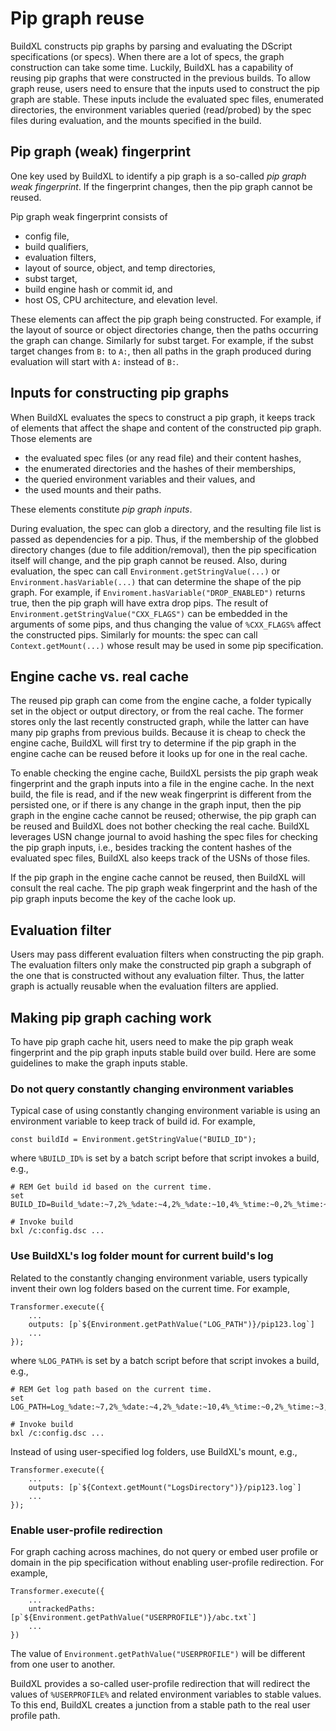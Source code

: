 # Pip graph reuse

BuildXL constructs pip graphs by parsing and evaluating the DScript specifications (or specs). When there are a lot of specs, the graph construction can take some time.
Luckily, BuildXL has a capability of reusing pip graphs that were constructed in the previous builds. To allow graph reuse, users need to ensure that the inputs used
to construct the pip graph are stable. These inputs include the evaluated spec files, enumerated directories, the environment variables queried (read/probed) by the spec files during
evaluation, and the mounts specified in the build. 

## Pip graph (weak) fingerprint

One key used by BuildXL to identify a pip graph is a so-called *pip graph weak fingerprint*. If the fingerprint changes, then the pip graph cannot be reused.

Pip graph weak fingerprint consists of
- config file,
- build qualifiers,
- evaluation filters,
- layout of source, object, and temp directories,
- subst target,
- build engine hash or commit id, and
- host OS, CPU architecture, and elevation level.

These elements can affect the pip graph being constructed. For example, if the layout of source or object directories change, then the paths occurring the graph
can change. Similarly for subst target. For example, if the subst target changes from `B:` to `A:`, then all paths in the graph produced during evaluation will
start with `A:` instead of `B:`.

## Inputs for constructing pip graphs

When BuildXL evaluates the specs to construct a pip graph, it keeps track of elements that affect the shape and content of the constructed pip graph. Those elements are
- the evaluated spec files (or any read file) and their content hashes,
- the enumerated directories and the hashes of their memberships,
- the queried environment variables and their values, and
- the used mounts and their paths.

These elements constitute *pip graph inputs*.

During evaluation, the spec can glob a directory, and the resulting file list is passed as dependencies for a pip. Thus, if the membership of the globbed directory
changes (due to file addition/removal), then the pip specification itself will change, and the pip graph cannot be reused.
Also, during evaluation, the spec can call `Environment.getStringValue(...)` or `Environment.hasVariable(...)` that can determine the shape of the pip graph. For example,
if `Enviroment.hasVariable("DROP_ENABLED")` returns true, then the pip graph will have extra drop pips. The result of `Environment.getStringValue("CXX_FLAGS")` can
be embedded in the arguments of some pips, and thus changing the value of `%CXX_FLAGS%` affect the constructed pips. Similarly for mounts: the spec can call `Context.getMount(...)` whose result may be used in some pip specification.

## Engine cache vs. real cache

The reused pip graph can come from the engine cache, a folder typically set in the object or output directory, or from the real cache. 
The former stores only the last recently constructed graph, while the latter can have many pip graphs from previous builds. Because it is cheap to check
the engine cache, BuildXL will first try to determine if the pip graph in the engine cache can be reused before it looks up for one in the real cache.

To enable checking the engine cache, BuildXL persists the pip graph weak fingerprint and the graph inputs into a file in the engine cache. In the next build,
the file is read, and if the new weak fingerprint is different from the persisted one, or if there is any change in the graph input, then the pip graph in the engine cache
cannot be reused; otherwise, the pip graph can be reused and BuildXL does not bother checking the real cache. BuildXL leverages USN change journal to avoid hashing the spec files 
for checking the pip graph inputs, i.e., besides tracking the content hashes of the evaluated spec files, BuildXL also keeps track of the USNs of those files.

If the pip graph in the engine cache cannot be reused, then BuildXL will consult the real cache. The pip graph weak fingerprint and the hash of the pip graph inputs
become the key of the cache look up.

## Evaluation filter

Users may pass different evaluation filters when constructing the pip graph. The evaluation filters only make the constructed pip graph a subgraph of the one that is constructed
without any evaluation filter. Thus, the latter graph is actually reusable when the evaluation filters are applied.

## Making pip graph caching work

To have pip graph cache hit, users need to make the pip graph weak fingerprint and the pip graph inputs stable build over build. Here are some guidelines to make the graph inputs stable.

### Do not query constantly changing environment variables

Typical case of using constantly changing environment variable is using an environment variable to keep track of build id. For example,
```
const buildId = Environment.getStringValue("BUILD_ID"); 
```
where `%BUILD_ID%` is set by a batch script before that script invokes a build, e.g., 
```
# REM Get build id based on the current time.
set BUILD_ID=Build_%date:~7,2%_%date:~4,2%_%date:~10,4%_%time:~0,2%_%time:~3,2%

# Invoke build
bxl /c:config.dsc ...
``` 

### Use BuildXL's log folder mount for current build's log

Related to the constantly changing environment variable, users typically invent their own log folders based on the current time. For example,
```
Transformer.execute({
    ...
    outputs: [p`${Environment.getPathValue("LOG_PATH")}/pip123.log`]
    ...
});
```
where `%LOG_PATH%` is set by a batch script before that script invokes a build, e.g., 
```
# REM Get log path based on the current time.
set LOG_PATH=Log_%date:~7,2%_%date:~4,2%_%date:~10,4%_%time:~0,2%_%time:~3,2%

# Invoke build
bxl /c:config.dsc ...
```

Instead of using user-specified log folders, use BuildXL's mount, e.g.,
```
Transformer.execute({
    ...
    outputs: [p`${Context.getMount("LogsDirectory")}/pip123.log`]
    ...
});
```

### Enable user-profile redirection

For graph caching across machines, do not query or embed user profile or domain in the pip specification without enabling user-profile redirection.
For example, 
```
Transformer.execute({
    ...
    untrackedPaths: [p`${Environment.getPathValue("USERPROFILE")}/abc.txt`]
    ...
})
```
The value of `Environment.getPathValue("USERPROFILE")` will be different from one user to another.

BuildXL provides a so-called user-profile redirection that will redirect the values of `%USERPROFILE%` and related environment variables
to stable values. To this end, BuildXL creates a junction from a stable path to the real user profile path.